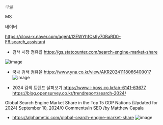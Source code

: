 
구글

MS

네이버

https://clova-x.naver.com/agent/I2EWYh1Os9y70BaRD0-F6.search_assistant

- 검색 시장 점유률
https://gs.statcounter.com/search-engine-market-share

![image](https://github.com/user-attachments/assets/972cdba9-6031-4f28-bb83-aad34ae70a39)


- 국내 검색 점유율
https://www.yna.co.kr/view/AKR20241118066400017
![image](https://github.com/user-attachments/assets/2ea65f5c-b70c-452d-9492-ce78acfa18de)


- 2024 검색 트렌드 살펴보기
https://www.i-boss.co.kr/ab-6141-63677
https://blog.opensurvey.co.kr/trendreport/search-2024/


Global Search Engine Market Share in the Top 15 GDP Nations (Updated for 2024)
September 10, 2024/0 Comments/in SEO /by Matthew Capala
- https://alphametic.com/global-search-engine-market-share
![image](https://github.com/user-attachments/assets/65e6d974-e087-4ccc-a7f8-5b4b9dd411b6)

